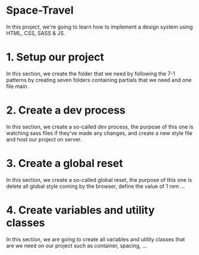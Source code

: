 # Space-Travel

In this project, we're going to learn how to implement a design system using HTML, CSS, SASS &amp; JS.

# 1. Setup our project

In this section, we create the folder that we need by following the 7-1 patterns by creating seven folders containing partials that we need and one file main.

# 2. Create a dev process

In this section, we create a so-called dev process, the purpose of this one is watching sass files if they've made any changes, and create a new style file and host our project on server.

# 3. Create a global reset

In this section, we create a so-called global reset, the purpose of this one is delete all global style coming by the browser, define the value of 1 rem ...

# 4. Create variables and utility classes

In this section, we are going to create all variables and utility classes that are we need on our project such as container, spacing, ...
